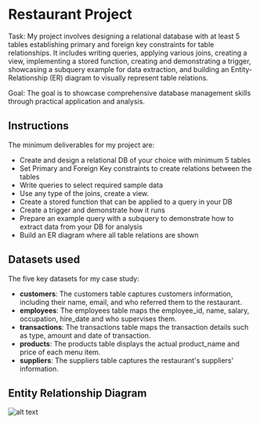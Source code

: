 # Restaurant Project
Task: My project involves designing a relational database with at least 5 tables establishing primary and foreign key constraints for table relationships. It includes writing queries, applying various joins, creating a view, implementing a stored function, creating and demonstrating a trigger, showcasing a subquery example for data extraction, and building an Entity-Relationship (ER) diagram to visually represent table relations.

Goal: The goal is to showcase comprehensive database management skills through practical application and analysis.

## Instructions
The minimum deliverables for my project are:
- Create and design a relational DB of your choice with minimum 5 tables
- Set Primary and Foreign Key constraints to create relations between the tables
- Write queries to select required sample data
- Use any type of the joins, create a view.
- Create a stored function that can be applied to a query in your DB
- Create a trigger and demonstrate how it runs
- Prepare an example query with a subquery to demonstrate how to extract data from your DB for analysis
- Build an ER diagram where all table relations are shown


## Datasets used
The five key datasets for my case study:
- <strong>customers</strong>: The customers table captures customers information, including their name, email, and who referred them to the restaurant.
- <strong>employees</strong>: The employees table maps the employee_id, name, salary, occupation, hire_date and who supervises them.
- <strong>transactions</strong>: The transactions table maps the transaction details such as type, amount and date of transaction.
- <strong>products</strong>: The products table displays the actual product_name and price of each menu item.
- <strong>suppliers</strong>: The suppliers table captures the restaurant's suppliers' information.

## Entity Relationship Diagram
![alt text](https://github.com/tidimatthias/sql-restaurant-project/blob/main/restaurant%20EER%20Diagram.png)
